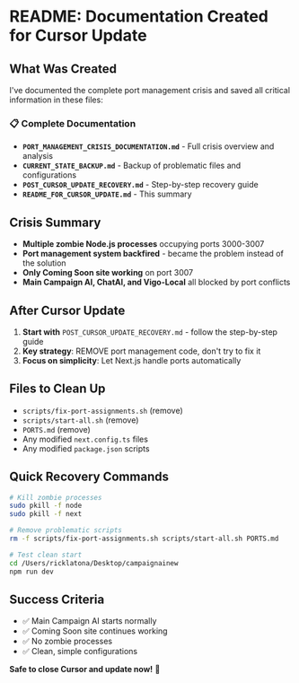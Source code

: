 # README: Documentation Created for Cursor Update

## What Was Created
I've documented the complete port management crisis and saved all critical information in these files:

### 📋 Complete Documentation
- **`PORT_MANAGEMENT_CRISIS_DOCUMENTATION.md`** - Full crisis overview and analysis
- **`CURRENT_STATE_BACKUP.md`** - Backup of problematic files and configurations  
- **`POST_CURSOR_UPDATE_RECOVERY.md`** - Step-by-step recovery guide
- **`README_FOR_CURSOR_UPDATE.md`** - This summary

## Crisis Summary
- **Multiple zombie Node.js processes** occupying ports 3000-3007
- **Port management system backfired** - became the problem instead of the solution
- **Only Coming Soon site working** on port 3007
- **Main Campaign AI, ChatAI, and Vigo-Local** all blocked by port conflicts

## After Cursor Update
1. **Start with** `POST_CURSOR_UPDATE_RECOVERY.md` - follow the step-by-step guide
2. **Key strategy**: REMOVE port management code, don't try to fix it
3. **Focus on simplicity**: Let Next.js handle ports automatically

## Files to Clean Up
- `scripts/fix-port-assignments.sh` (remove)
- `scripts/start-all.sh` (remove)  
- `PORTS.md` (remove)
- Any modified `next.config.ts` files
- Any modified `package.json` scripts

## Quick Recovery Commands
```bash
# Kill zombie processes
sudo pkill -f node
sudo pkill -f next

# Remove problematic scripts
rm -f scripts/fix-port-assignments.sh scripts/start-all.sh PORTS.md

# Test clean start
cd /Users/ricklatona/Desktop/campaignainew
npm run dev
```

## Success Criteria
- ✅ Main Campaign AI starts normally
- ✅ Coming Soon site continues working  
- ✅ No zombie processes
- ✅ Clean, simple configurations

**Safe to close Cursor and update now!** 🚀 